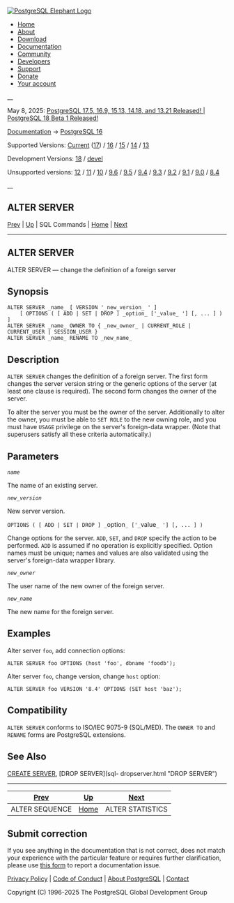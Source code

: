 [ ![PostgreSQL Elephant Logo](/media/img/about/press/elephant.png) ](/)

  * [Home](/ "Home")
  * [About](/about/ "About")
  * [Download](/download/ "Download")
  * [Documentation](/docs/ "Documentation")
  * [Community](/community/ "Community")
  * [Developers](/developer/ "Developers")
  * [Support](/support/ "Support")
  * [Donate](/about/donate/ "Donate")
  * [Your account](/account/ "Your account")

__

May 8, 2025: [ PostgreSQL 17.5, 16.9, 15.13, 14.18, and 13.21 Released! ](/about/news/postgresql-175-169-1513-1418-and-1321-released-3072/) | [ PostgreSQL 18 Beta 1 Released! ](/about/news/postgresql-18-beta-1-released-3070/)

[Documentation](/docs/ "Documentation") -> [PostgreSQL
16](/docs/16/index.html)

Supported Versions: [Current](/docs/current/sql-alterserver.html "PostgreSQL
17 - ALTER SERVER") ([17](/docs/17/sql-alterserver.html "PostgreSQL 17 - ALTER
SERVER")) / [16](/docs/16/sql-alterserver.html "PostgreSQL 16 - ALTER SERVER")
/ [15](/docs/15/sql-alterserver.html "PostgreSQL 15 - ALTER SERVER") /
[14](/docs/14/sql-alterserver.html "PostgreSQL 14 - ALTER SERVER") /
[13](/docs/13/sql-alterserver.html "PostgreSQL 13 - ALTER SERVER")

Development Versions: [18](/docs/18/sql-alterserver.html "PostgreSQL 18 -
ALTER SERVER") / [devel](/docs/devel/sql-alterserver.html "PostgreSQL devel -
ALTER SERVER")

Unsupported versions: [12](/docs/12/sql-alterserver.html "PostgreSQL 12 -
ALTER SERVER") / [11](/docs/11/sql-alterserver.html "PostgreSQL 11 - ALTER
SERVER") / [10](/docs/10/sql-alterserver.html "PostgreSQL 10 - ALTER SERVER")
/ [9.6](/docs/9.6/sql-alterserver.html "PostgreSQL 9.6 - ALTER SERVER") /
[9.5](/docs/9.5/sql-alterserver.html "PostgreSQL 9.5 - ALTER SERVER") /
[9.4](/docs/9.4/sql-alterserver.html "PostgreSQL 9.4 - ALTER SERVER") /
[9.3](/docs/9.3/sql-alterserver.html "PostgreSQL 9.3 - ALTER SERVER") /
[9.2](/docs/9.2/sql-alterserver.html "PostgreSQL 9.2 - ALTER SERVER") /
[9.1](/docs/9.1/sql-alterserver.html "PostgreSQL 9.1 - ALTER SERVER") /
[9.0](/docs/9.0/sql-alterserver.html "PostgreSQL 9.0 - ALTER SERVER") /
[8.4](/docs/8.4/sql-alterserver.html "PostgreSQL 8.4 - ALTER SERVER")

__

ALTER SERVER  
---  
[Prev](sql-altersequence.html "ALTER SEQUENCE")  | [Up](sql-commands.html "SQL Commands") | SQL Commands | [Home](index.html "PostgreSQL 16.9 Documentation") |  [Next](sql-alterstatistics.html "ALTER STATISTICS")  
  
* * *

## ALTER SERVER

ALTER SERVER — change the definition of a foreign server

## Synopsis

    
    
    ALTER SERVER _name_ [ VERSION '_new_version_ ' ]
        [ OPTIONS ( [ ADD | SET | DROP ] _option_ ['_value_ '] [, ... ] ) ]
    ALTER SERVER _name_ OWNER TO { _new_owner_ | CURRENT_ROLE | CURRENT_USER | SESSION_USER }
    ALTER SERVER _name_ RENAME TO _new_name_
    

## Description

`ALTER SERVER` changes the definition of a foreign server. The first form
changes the server version string or the generic options of the server (at
least one clause is required). The second form changes the owner of the
server.

To alter the server you must be the owner of the server. Additionally to alter
the owner, you must be able to `SET ROLE` to the new owning role, and you must
have `USAGE` privilege on the server's foreign-data wrapper. (Note that
superusers satisfy all these criteria automatically.)

## Parameters

_`name`_

    

The name of an existing server.

_`new_version`_

    

New server version.

`OPTIONS ( [ ADD | SET | DROP ] _`option`_ ['_`value`_ '] [, ... ] )`
    

Change options for the server. `ADD`, `SET`, and `DROP` specify the action to
be performed. `ADD` is assumed if no operation is explicitly specified. Option
names must be unique; names and values are also validated using the server's
foreign-data wrapper library.

_`new_owner`_

    

The user name of the new owner of the foreign server.

_`new_name`_

    

The new name for the foreign server.

## Examples

Alter server `foo`, add connection options:

    
    
    ALTER SERVER foo OPTIONS (host 'foo', dbname 'foodb');
    

Alter server `foo`, change version, change `host` option:

    
    
    ALTER SERVER foo VERSION '8.4' OPTIONS (SET host 'baz');
    

## Compatibility

`ALTER SERVER` conforms to ISO/IEC 9075-9 (SQL/MED). The `OWNER TO` and
`RENAME` forms are PostgreSQL extensions.

## See Also

[CREATE SERVER](sql-createserver.html "CREATE SERVER"), [DROP SERVER](sql-
dropserver.html "DROP SERVER")

* * *

[Prev](sql-altersequence.html "ALTER SEQUENCE")  | [Up](sql-commands.html "SQL Commands") |  [Next](sql-alterstatistics.html "ALTER STATISTICS")  
---|---|---  
ALTER SEQUENCE  | [Home](index.html "PostgreSQL 16.9 Documentation") |  ALTER STATISTICS  
  
## Submit correction

If you see anything in the documentation that is not correct, does not match
your experience with the particular feature or requires further clarification,
please use [this form](/account/comments/new/16/sql-alterserver.html/) to
report a documentation issue.

[Privacy Policy](/about/privacypolicy) | [Code of Conduct](/about/policies/coc/) | [About PostgreSQL](/about/) | [Contact](/about/contact/)  

Copyright (C) 1996-2025 The PostgreSQL Global Development Group

